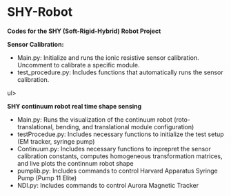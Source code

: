 # SHY-Robot
<html>
<body>
<p><b>Codes for the SHY (Soft-Rigid-Hybrid) Robot Project</b></p>
<p><b>Sensor Calibration:</b>
  <ul>
    <li>Main.py: Initialize and runs the ionic resistive sensor calibration. Uncomment to calibrate a specific module. </li>
    <li>test_procedure.py: Includes functions that automatically runs the sensor calibration.</li>
  </ul>ul>
  
<p><b>SHY continuum robot real time shape sensing</b></p>
<ul>
  <li>Main.py: Runs the visualization of the continuum robot (roto-translational, bending, and translational module configuration)</li>
  <li>testProcedue.py: Includes necessary functions to initialize the test setup (EM tracker, syringe pump)</li>
  <li>Continuum.py: Includes necessary functions to inprepret the sensor calibration constants, computes homogeneous transformation matrices, and live plots the continnum robot shape</li>
  <li>pumplib.py: Includes commands to control Harvard Apparatus Syringe Pump (Pump 11 Elite)</li>
  <li>NDI.py: Includes commands to control Aurora Magnetic Tracker</li>
</ul>  
</body>
</html>
